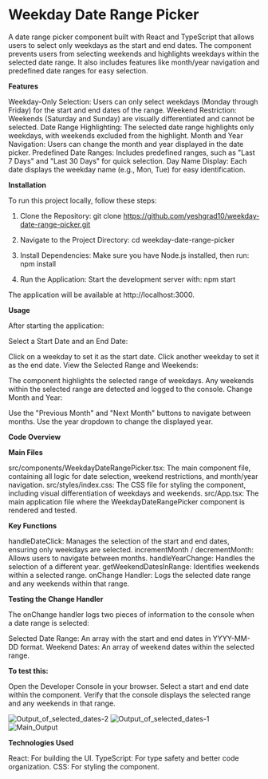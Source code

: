 # Weekday Date Range Picker

A date range picker component built with React and TypeScript that allows users to select only weekdays as the start and end dates. The component prevents users from selecting weekends and highlights weekdays within the selected date range. It also includes features like month/year navigation and predefined date ranges for easy selection.

**Features**

Weekday-Only Selection: Users can only select weekdays (Monday through Friday) for the start and end dates of the range.
Weekend Restriction: Weekends (Saturday and Sunday) are visually differentiated and cannot be selected.
Date Range Highlighting: The selected date range highlights only weekdays, with weekends excluded from the highlight.
Month and Year Navigation: Users can change the month and year displayed in the date picker.
Predefined Date Ranges: Includes predefined ranges, such as "Last 7 Days" and "Last 30 Days" for quick selection.
Day Name Display: Each date displays the weekday name (e.g., Mon, Tue) for easy identification.

**Installation**

To run this project locally, follow these steps:

1. Clone the Repository:
git clone https://github.com/yeshgrad10/weekday-date-range-picker.git

2. Navigate to the Project Directory:
cd weekday-date-range-picker

3. Install Dependencies: Make sure you have Node.js installed, then run:
npm install

4. Run the Application: Start the development server with:
npm start

The application will be available at http://localhost:3000.

**Usage**

After starting the application:

Select a Start Date and an End Date:

Click on a weekday to set it as the start date.
Click another weekday to set it as the end date.
View the Selected Range and Weekends:

The component highlights the selected range of weekdays.
Any weekends within the selected range are detected and logged to the console.
Change Month and Year:

Use the "Previous Month" and "Next Month" buttons to navigate between months.
Use the year dropdown to change the displayed year.

**Code Overview**

**Main Files**

src/components/WeekdayDateRangePicker.tsx: The main component file, containing all logic for date selection, weekend restrictions, and month/year navigation.
src/styles/index.css: The CSS file for styling the component, including visual differentiation of weekdays and weekends.
src/App.tsx: The main application file where the WeekdayDateRangePicker component is rendered and tested.

**Key Functions**

handleDateClick: Manages the selection of the start and end dates, ensuring only weekdays are selected.
incrementMonth / decrementMonth: Allows users to navigate between months.
handleYearChange: Handles the selection of a different year.
getWeekendDatesInRange: Identifies weekends within a selected range.
onChange Handler: Logs the selected date range and any weekends within that range.

**Testing the Change Handler**

The onChange handler logs two pieces of information to the console when a date range is selected:

Selected Date Range: An array with the start and end dates in YYYY-MM-DD format.
Weekend Dates: An array of weekend dates within the selected range.

**To test this:**

Open the Developer Console in your browser.
Select a start and end date within the component.
Verify that the console displays the selected range and any weekends in that range.


![Output_of_selected_dates-2](https://github.com/user-attachments/assets/3e2dd5f2-a55d-4cec-ac43-5037a9f30eed)
![Output_of_selected_dates-1](https://github.com/user-attachments/assets/77f8b021-1b79-45ec-8bea-94cceb04e7a9)
![Main_Output](https://github.com/user-attachments/assets/d230bc4b-349e-476d-9f55-7f043e9d3e29)


**Technologies Used**

React: For building the UI.
TypeScript: For type safety and better code organization.
CSS: For styling the component.
